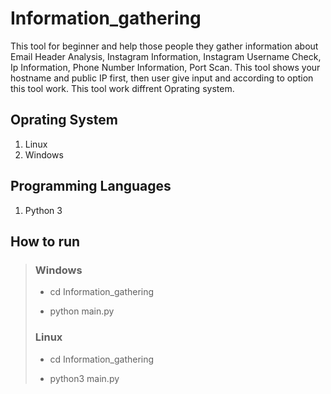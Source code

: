 # Information_gathering
This tool for beginner and help those people they gather information about Email Header  Analysis, Instagram Information, Instagram Username Check, Ip  Information, Phone Number Information, Port Scan. This tool shows  your hostname and public IP first, then user give input and according  to option this tool work. This tool work diffrent Oprating system.

## Oprating System 
1. Linux
2. Windows 

## Programming Languages
1. Python 3

## How to run 
  > ### Windows
  > - cd Information_gathering
  >
  > - python main.py
  >
  > ### Linux 
  > -  cd Information_gathering
  >
  > - python3 main.py


